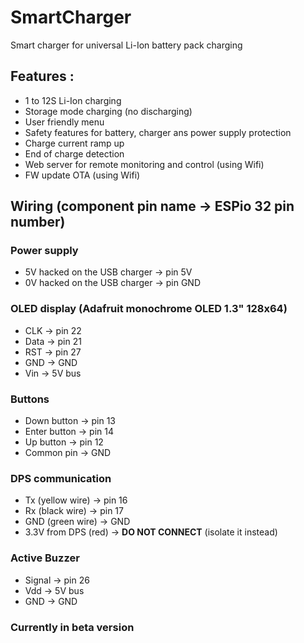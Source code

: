 # SmartCharger
Smart charger for universal Li-Ion battery pack charging

## Features :
- 1 to 12S Li-Ion charging
- Storage mode charging (no discharging)
- User friendly menu
- Safety features for battery, charger ans power supply protection
- Charge current ramp up
- End of charge detection
- Web server for remote monitoring and control (using Wifi)
- FW update OTA (using Wifi)

## Wiring (component pin name -> ESPio 32 pin number)

### Power supply
- 5V hacked on the USB charger -> pin 5V
- 0V hacked on the USB charger -> pin GND

### OLED display (Adafruit monochrome OLED 1.3" 128x64)
- CLK -> pin 22
- Data -> pin 21
- RST -> pin 27
- GND -> GND
- Vin -> 5V bus

### Buttons
- Down button -> pin 13
- Enter button -> pin 14
- Up button -> pin 12
- Common pin -> GND

### DPS communication
- Tx (yellow wire) -> pin 16
- Rx (black wire) -> pin 17
- GND (green wire) -> GND
- 3.3V from DPS (red) -> **DO NOT CONNECT** (isolate it instead)

### Active Buzzer
- Signal -> pin 26
- Vdd -> 5V bus
- GND -> GND

### Currently in beta version
